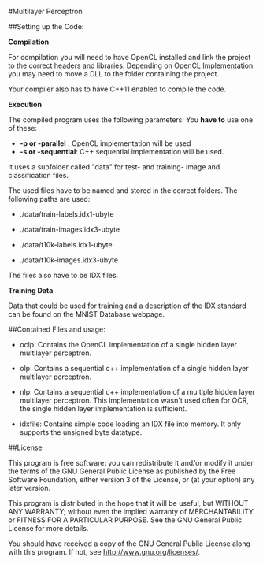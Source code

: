 #Multilayer Perceptron

##Setting up the Code:

**Compilation**

For compilation you will need to have OpenCL installed and link the project to the correct headers and libraries. Depending on OpenCL Implementation you may need to move a DLL to the folder containing the project.


Your compiler also has to have C++11 enabled to compile the code.


**Execution**

The compiled program uses the following parameters:
You __have to__ use one of these:
- **-p or -parallel** : OpenCL implementation will be used
- **-s or -sequential**: C++ sequential implementation will be used.

It uses a subfolder called "data" for test- and training- image and classification files.

The used files have to be named and stored in the correct folders.
The following paths are used:

- ./data/train-labels.idx1-ubyte
- ./data/train-images.idx3-ubyte

- ./data/t10k-labels.idx1-ubyte

- ./data/t10k-images.idx3-ubyte


The files also have to be IDX files.


**Training Data**

Data that could be used for training and a description of the IDX standard can be found on the MNIST Database webpage.

##Contained Files and usage:

- oclp: Contains the OpenCL implementation of a single hidden layer multilayer perceptron.

- olp: Contains a sequential c++ implementation of a single hidden layer multilayer perceptron.

- nlp: Contains a sequential c++ implementation of a multiple hidden layer multilayer perceptron. This implementation wasn't used often for OCR, the single hidden layer implementation is sufficient.

- idxfile: Contains simple code loading an IDX file into memory. It only supports the unsigned byte datatype.


##License

This program is free software: you can redistribute it and/or modify it under the terms of the GNU General Public License as published by the Free Software Foundation, either version 3 of the License, or (at your option) any later version.

This program is distributed in the hope that it will be useful, but WITHOUT ANY WARRANTY; without even the implied warranty of MERCHANTABILITY or FITNESS FOR A PARTICULAR PURPOSE.  See the GNU General Public License for more details.

You should have received a copy of the GNU General Public License along with this program.  If not, see <http://www.gnu.org/licenses/>.
